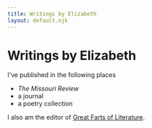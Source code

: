 ```yaml
---
title: Writings by Elizabeth
layout: default.njk
---
```


# Writings by Elizabeth

I've published in the following places

- <i>The Missouri Review</i>
- a journal
- a poetry collection

I also am the editor of <a href="https://greatfartsofliterature.com/">Great Farts of Literature</a>.
